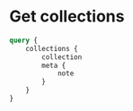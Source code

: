 # Get collections

```graphql
query {
    collections {
        collection
        meta {
            note
        }
    }
}
```
